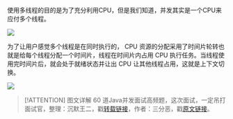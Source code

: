 使用多线程的目的是为了充分利用CPU，但是我们知道，并发其实是一个CPU来应付多个线程。

![](https://cdn.jsdelivr.net/gh/itwanger/toBeBetterJavaer/images/thread/sanfene/thread-shangxiawen-qiehuan-1.png)

为了让用户感觉多个线程是在同时执行的， CPU 资源的分配采用了时间片轮转也就是给每个线程分配一个时间片，线程在时间片内占用 CPU 执行任务。当线程使用完时间片后，就会处于就绪状态并让出 CPU 让其他线程占用，这就是上下文切换。

![](https://cdn.jsdelivr.net/gh/itwanger/toBeBetterJavaer/images/thread/sanfene/thread-shangxiawen-qiehuan-2.png)

> [!ATTENTION]
>  图文详解 60 道Java并发面试高频题，这次面试，一定吊打面试官，整理：沉默王二，戳[转载链接](https://mp.weixin.qq.com/s/bImCIoYsH_JEzTkBx2lj4A)，作者：三分恶，戳[原文链接](https://mp.weixin.qq.com/s/1jhBZrAb7bnvkgN1TgAUpw)。